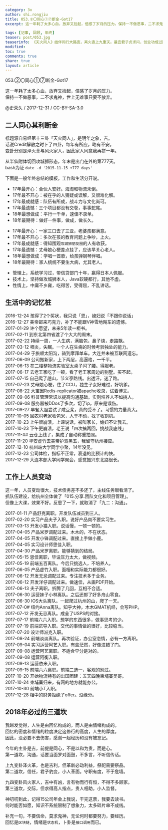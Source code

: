 ```yaml
---
category: 3x
author: shi.rongjiu
title: 053.②〇同心①⑦断金-Got17
excerpt: 这一年耗了太多心血，放弃又捡起，倍感了岁月的压力。保持一不做恶事，二不求鬼神，世上无难事只要不放弃。

tags: [记事, 回顾, 年终]
teaser: post/053.jpg
teaserinfo: 《天火同人》结伴同行大路宽，离火直上九重天。最宜君子贞求问，创业功成过险关。
modified: 
toc: true
comments: true
share: true
layout: article
---
```


053.②〇同心①⑦断金-Got17

这一年耗了太多心血，放弃又捡起，倍感了岁月的压力。  
保持一不做恶事，二不求鬼神，世上无难事只要不放弃。

@史荣久 / 2017-12-31 / CC-BY-SA-3.0


## 二人同心其利断金

标题源自易经第十三卦「天火同人」，是明年之象，吉。  
话说Credit解散之时卜了四卦，每年有所应，略有不安。  
变卦分别是泽火革与风火家人，因此家人同意我再拼一年。

从半仙附体切回攻城狮形态，年末是出门在外的第777天。  
bash为证 `date -d '2015-11-15 +777 days'`

下面是一般年终总结的模板，工作和生活分开说。  

 * 17年最开心：合伙人安好。海淘和物流未倒。
 * 17年最不开心：被在乎的人猜疑或误解，又很难化解。
 * 17年最成就感：队伍有所成，战斗力与文化尚可。
 * 17年最遗憾：三个项目都没有交卷，事事蛇尾。
 * 18年最想做成：平行一千单，速佳不录单。
 * 18年最期待：做好一件事，做成，做长久。

 - 17年最开心：一家三口去了三亚，老婆孩都满意。
 - 17年最不开心：多次在孩的教育问题上争吵，上火。
 - 17年最成就感：得知围观`攻城狮朋友圈`的人有收获。
 - 17年最遗憾：丈母娘心梗差点挂了，应该早关心老人。
 - 18年最想做成：学唱一首歌，给孩弹钢琴伴唱。
 - 18年最期待：家人统统不要生大病，尤其老人。

 * 管理上，系统学习过，带信贷部门十年，赢得日本人佩服。
 * 技术上，坚持做攻城狮本人，Java软硬都行，其他不虚。
 * 性情上，中庸不乡雍，吃得苦，受得屈，不乱讲话。

## 生活中的记忆桩

2016-12-24 孩得了2个奖状，我只说「恩」，媳妇说「不跟你说话」  
2016-12-27 美帝邮来巧克力，补了不能跟V神雪地飚车的遗憾。  
2017-01-29 许个愿望，未来5年读一柜书。  
2017-02-11 到东北第四省渡了个大大的周末。  
2017-02-22 持续一周，一人生病，满脑包，鼻子烧，走路飘。  
2017-03-12 咽炎，失眠。一个人在生病的时候考验独处的能力。  
2017-04-29 于旅顺太阳沟，骑到摩拜单车。大连并未被互联网遗忘。  
2017-06-09 公司搬新家，上下两层，高逼格，一千平。  
2017-06-13 在二楼整物流实验室太桌子闪了腰。得服老。  
2017-06-17 去老王家吃了一顿，看了老王家周边的别墅。买不起。  
2017-07-15 自己爬了趟山，节义亭路线。出透汗，迷了路。  
2017-07-23 丈母娘心梗，住了CCU，独生子女好难过，好坑爹。  
2017-08-22 大宝因Redis-replicator被apache收录，试着博文。  
2017-09-06 科普管理常识以提高沟通基础。实则培养人不如挑人。  
2017-09-08 服务器被DDos了多次，切了ip，原来是误伤。  
2017-09-27 早餐大胆尝试了咸豆浆，真的受不了。习惯的力量真大。  
2017-10-05 回农村老家收包米，人干不动，找了收割机。  
2017-10-23 上午很崩溃，上课说话，被叫家长，媳妇不让我去。  
2017-10-23 下午更崩溃，老王说「四次搞两回，挑战我底线」  
2017-11-## 云仓上线了，集成了自动称重拍照。  
2017-11-20 华安虚竹去美帝护驾黑五，我留守杭州接应。  
2017-12-10 杭州站大学同学小聚，14年没见。  
2017-12-23 公司体检，指标不正常，衰退的比预计的快。  
2017-12-29 大连本部大学同学聚会，感觉振兴东北路很长。  

## 工作上人员变动

这一年，人员变动很大，技术债务差不多还了，主线任务眼看清了。  
抓队伍建设，给杭州全体做了「015.分享.团队文化和项目管理」。  
但像上大课，效果不好。反思了一下，就取消了「九二：沟通」。

2017-01-11 产品舒克离职。开发队伍减员到三人。  
2017-02-20 实习产品夫子入职。说好产品岗不要实习生。  
2017-03-13 开发小猫入职。说话慢，一顿一顿的。  
2017-04-05 产品米罗调配过来。木木的，不在状态。  
2017-04-05 开发小锋调配过来。直接上手做小鹿。  
2017-04-05 实习设计师思佳入职。  
2017-04-30 产品米罗离职。能够猜到的结局。  
2017-05-15 思佳离职，毕设压力太大，做视频。  
2017-05-19 前端五百离队。今后只挑选人，不培养人。  
2017-06-05 产品虚竹入职。面相和实际能力都很好。  
2017-06-12 开发无忌调配过来。专注技术多于业务。  
2017-06-12 开发洋仔调配过来。做速佳，从画PDF开始。  
2017-06-13 夫子离职。折腾了几回，互相不合适。  
2017-06-30 运营妹子小林离队。之后还邮了好多舟山零食。  
2017-06-30 IOS大头离队。一起爬过杭州的山，爬了一天。  
2017-07-0# 纽约Anna离队。知乎大神，木木GMAT机经，会写PHP。  
2017-07-12 开发无忌离队。成全了USPS的对接。  
2017-07-17 前端六六入职。想学的东西很多，做事思考的少。  
2017-07-19 前端诺导入职。交代的事情做的很好，比较稳当。  
2017-07-20 设计师派克入职。  
2017-08-24 前端淡淡离队。再次验证，办公室恋情，必有一方离职。  
2017-09-04 实习运营阿艺入职。有些茫然，好像进错了门。  
2017-09-08 运营阿艺离职。不适合早分是对的。  
2017-09-08 运营阿衡入职。  
2017-09-13 运营依米入职。  
2017-09-15 前端六六离职。前端二选一，客观的别过。  
2017-10-20 开始物流特有的出国团建：五天四晚柬埔寨吴哥。  
2017-10-24 柬埔寨归来，有网的地方就能办公。  
2017-10-30 前端小T入职。  
2017-12-28 相中的财务拒绝了offer。没缘分。  

## 2018年必过的三道坎

我越发觉得，人生是由回忆构成的，而人是由情绪构成的。  
回忆的密度和情绪的粒度决定这修行的高度，人生的厚度。  
因此，没必要不去伤害，感谢一起经历和没有被忘记。

今年的主卦是吉，前提是同心，不是以和为贵，而是心。  
第一道坎，沟通，话要当面罗对面鼓，不多言，不听信传话。

上九变卦泽火革，也是吉利，但革新必动利益，祭祀需要祭品。  
第二道坎，信任，君子豹变，小人革面。守职有度，不于危墙。

九四变卦风火家人，吉中有凶，言有物而行有恒，不得不多顾家。  
第三道坎，交际，但求得高人指点，贵人相助，小人监督。

神叨叨到此，记得15公司年会上我说，干完这票，我要去读书。  
何时能否如愿，知识不系统限制了想象力，太多碎片串不成线。

补充一句，不要信命，莫求鬼神，无论何时都要努力，要经历。  
回忆是`区块链`，情绪是`状态机`，卜卦是`接口调用`而已。
